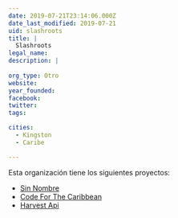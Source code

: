 ```yaml
---
date: 2019-07-21T23:14:06.000Z
date_last_modified: 2019-07-21
uid: slashroots
title: |
  Slashroots
legal_name: 
description: |
  
org_type: Otro
website: 
year_founded: 
facebook: 
twitter: 
tags:

cities: 
  - Kingston
  - Caribe

---
```


Esta organización tiene los siguientes proyectos:

- [Sin Nombre](/proyectos/sin-nombre)
- [Code For The Caribbean](/proyectos/code-for-the-caribbean)
- [Harvest Api](/proyectos/harvest-api)
